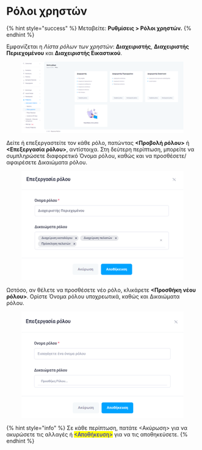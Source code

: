 # Ρόλοι χρηστών

{% hint style="success" %}
Μεταβείτε: **Ρυθμίσεις > Ρόλοι χρηστών.**
{% endhint %}

Εμφανίζεται η _Λίστα ρόλων των χρηστών_: **Διαχειριστής**, **Διαχειριστής Περιεχομένου** και **Διαχειριστής Εικαστικού**.

<figure><img src="../../.gitbook/assets/ScreenHunter 84 (1).png" alt=""><figcaption></figcaption></figure>

Δείτε ή επεξεργαστείτε τον κάθε ρόλο, πατώντας **<Προβολή ρόλου>** ή **<Επεξεργασία ρόλου>**, αντίστοιχα. Στη δεύτερη περίπτωση, μπορείτε να συμπληρώσετε διαφορετικό Όνομα ρόλου, καθώς και να προσθέσετε/αφαιρέσετε Δικαιώματα ρόλου.&#x20;

<figure><img src="../../.gitbook/assets/ScreenHunter 81.png" alt=""><figcaption></figcaption></figure>

Ωστόσο, αν θέλετε να προσθέσετε νέο ρόλο, κλικάρετε **<Προσθήκη νέου ρόλου>**. Ορίστε Όνομα ρόλου υποχρεωτικά, καθώς και Δικαιώματα ρόλου.

<figure><img src="../../.gitbook/assets/ScreenHunter 82 (1).png" alt=""><figcaption></figcaption></figure>

{% hint style="info" %}
Σε κάθε περίπτωση, πατάτε <Ακύρωση> για να ακυρώσετε τις αλλαγές ή <mark style="color:blue;"><Αποθήκευση></mark> για να τις αποθηκεύσετε.
{% endhint %}
